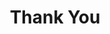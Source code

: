 ---
title: Thank You
sections:
  - type: feedback_section
    status: success
    title: Message successfully sent!
    message: We will get back to you shortly :)
template: advanced
---